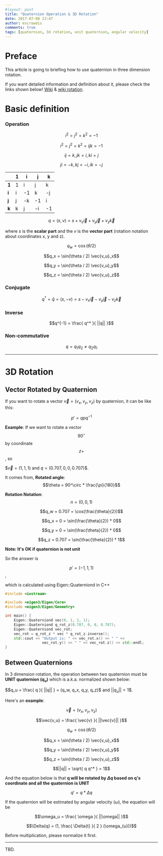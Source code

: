 ```yaml
---
#layout: post
title: "Quaternion Operation & 3D Rotation"
date: 2017-07-08 13:47
author: escrowdis
comments: true
tags: [quaternion, 3d rotation, unit quaternion, angular velocity]
---
```

<script type="text/javascript" async src="//cdn.mathjax.org/mathjax/latest/MathJax.js?config=TeX-MML-AM_CHTML">
</script>

# Preface
This article is going to briefing how to use quaternion in three dimension rotation.

If you want detailed information and definition about it, please check the links shown below!
[Wiki](https://en.wikipedia.org/wiki/Quaternion) & [wiki rotation](https://en.wikipedia.org/wiki/Quaternions_and_spatial_rotation).

# Basic definition

### Operation

$$i^2 = j^2 = k^2 = -1$$

$$i^2 = j^2 = k^2 = ijk = -1$$

$$ij = k, jk = i, ki = j$$

$$ji = -k, kj = -i, ik = -j$$

|       |  1  |  i  |  j  |  k  |
|-------| --- | --- | --- | --- |
| **1** |  1  |  i  |  j  |  k  |
| **i** |  i  | -1  |  k  | -j  |
| **j** |  j  | -k  | -1  |  i  |
| **k** |  k  |  j  | -i  | -1  |

$$q = (s, v) = s + v_{x} \vec{i} + v_{y} \vec{j} + v_{z} \vec{k}$$

where $s$ is the **scalar part** and the $v$ is the **vector part**
(rotation notation about coordinates x, y and z).

$$q_w = \cos(\theta / 2)$$

$$q_x = \sin(\theta / 2) \vec{v_u}_x$$

$$q_y = \sin(\theta / 2) \vec{v_u}_y$$

$$q_z = \sin(\theta / 2) \vec{v_u}_z$$

### Conjugate

$$q^* = \bar{q} = (s, -v) = s - v_{x} \vec{i} - v_{y} \vec{j} - v_{z} \vec{k}$$

### Inverse

$$q^{-1} = \frac{ q^* }{ ||q|| }$$

### Non-commutative

$$q = q_1 q_2 \neq q_2 q_1$$

---

# 3D Rotation

## Vector Rotated by Quaternion

If you want to rotate a vector $\vec{v} = (v_x, v_y, v_z)$ by quaternion, it can be like this:

$$p' = qpq^{-1}$$

**Example**: If we want to rotate a vector $$90^\circ$$ by coordinate $$z+$$, so

$$\vec{v} = (1, 1, 1)$ and $q = (0.707, 0, 0, 0.707)$$.

It comes from,
**Rotated angle**:
$$\theta = 90^\circ * \frac{\pi}{180}$$

**Rotation Notation**:
$$n = (0, 0, 1)$$

$$q_w = 0.707 = \cos(\frac{\theta}{2})$$

$$q_x = 0 = \sin(\frac{\theta}{2}) * 0$$

$$q_y = 0 = \sin(\frac{\theta}{2}) * 0$$

$$q_z = 0.707 = \sin(\frac{\theta}{2}) * 1$$

**Note: It's OK if quaternion is not unit**

So the answer is

$$p' = (-1, 1, 1)$$,

which is calculated using Eigen::Quaterniond in C++

```c++
#include <iostream>

#include <eigen3/Eigen/Core>
#include <eigen3/Eigen/Geometry>

int main() {
    Eigen::Quaterniond vec(0, 1, 1, 1);
    Eigen::Quaterniond q_rot_z(0.707, 0, 0, 0.707);
    Eigen::Quaterniond vec_rot;
    vec_rot = q_rot_z * vec * q_rot_z.inverse();
    std::cout << "Output is: " << vec_rot.x() << " " <<
                 vec_rot.y() << " " << vec_rot.z() << std::endl;
}
```

## Between Quaternions

In 3 dimension rotation, the operation between two quaternion must be **UNIT quaternion ($q_u$)**
which is a.k.a. normalized shown below:

$$q_u = \frac{ q }{ ||q|| } = (q_w, q_x, q_y, q_z)$ and  $||q_u|| = 1$$.

Here's an **example**:

$$\vec{v} = (v_x, v_y, v_z)$$

$$\vec{v_u} = \frac{ \vec{v} }{ ||\vec{v}|| }$$

$$q_w = \cos(\theta / 2)$$

$$q_x = \sin(\theta / 2) \vec{v_u}_x$$

$$q_y = \sin(\theta / 2) \vec{v_u}_y$$

$$q_z = \sin(\theta / 2) \vec{v_u}_z$$

$$||q|| = \sqrt{ q q^* } = 1$$

And the equation below is that **q will be rotated by $\Delta{q}$ based on q's coordinate and all the quaternion is UNIT**

$$q' = q * \Delta{q}$$

If the quaternion will be estimated by angular velocity ($\omega$), the equation will be

$$\omega_u = \frac{ \omega }{ ||\omega|| }$$

$$\Delta{q} = (1, \frac{ \Delta{t} }{ 2 } (\omega_{u}))$$

Before multiplication, please normalize it first.

- - -

TBD.
